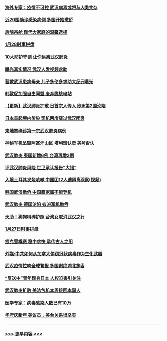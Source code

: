 #### [海外专家：疫情不可控 武汉病毒或将与人类共存](../pages/prog202/a102763237.md?t=01291011) 
#### [近20国确诊感染病例 多国开始撤侨](../pages/prog202/a102763020.md?t=01291011) 
#### [后院吊舱 现代大家庭的温馨选择](../pages/prog202/a102763229.md?t=01291011) 
#### [1月28时事拼盘](../pages/prog202/a102763181.md?t=01291011) 
#### [10大防护守则 让你远离武汉肺炎](../pages/prog202/a102763170.md?t=01291011) 
#### [曝光真实情况 武汉人发视频求助](../pages/prog202/a102763038.md?t=01291011) 
#### [营救武汉患病母亲 儿子多伦多求助大纪元曝光](../pages/prog202/a102763011.md?t=01291011) 
#### [韩敦促加强自由同盟 废弃脱核电站](../pages/prog202/a102762970.md?t=01291011) 
#### [【更新】武汉肺炎扩散 日首宗人传人 欧洲第2国沦陷](../pages/prog202/a102758911.md?t=01291011) 
#### [日本首起境内传染 司机两度载过武汉团客](../pages/prog202/a102762841.md?t=01291011) 
#### [柬埔寨确诊第一宗武汉肺炎病例](../pages/prog202/a102762839.md?t=01291011) 
#### [神秘军机坠毁阿富汗山区 塔利班认责 美阿否认](../pages/prog202/a102762735.md?t=01291011) 
#### [武汉肺炎 泰国新增6例 台湾再增2例](../pages/prog202/a102762716.md?t=01291011) 
#### [评武汉肺炎风险 世卫承认报告“大错”](../pages/prog202/a102762567.md?t=01291011) 
#### [入境土耳其发烧咳嗽 中国团12人遭隔离观察(视频)](../pages/prog202/a102762590.md?t=01291011) 
#### [韩国武汉撤侨 中国籍家属不能登机](../pages/prog202/a102762555.md?t=01291011) 
#### [武汉肺炎 德国沦陷 拟派军机撤侨](../pages/prog202/a102762523.md?t=01291011) 
#### [天助！狗狗啃碎护照 台湾女取消武汉之行](../pages/prog202/a102762367.md?t=01291011) 
#### [1月27日时事拼盘](../pages/prog202/a102762358.md?t=01291011) 
#### [捷克雪橇赛 稳中求快 承传古人之用](../pages/prog202/a102762328.md?t=01291011) 
#### [外媒:中共如何从加拿大偷窃冠状病毒作为生化武器](../pages/prog202/a102762266.md?t=01291011) 
#### [武汉疫情拉响全球警报 多国谢绝湖北旅客](../pages/prog202/a102762158.md?t=01291011) 
#### [“反送中”青年现身日本 人权迫害引关注](../pages/prog202/a102762167.md?t=01291011) 
#### [武汉肺炎扩散 美法包机本周接回本国人](../pages/prog202/a102762156.md?t=01291011) 
#### [医学专家：病毒感染人数已有10万](../pages/prog202/a102762149.md?t=01291011) 
#### [华府庆新年  美议员﹕美台关系很坚实](../pages/prog202/a102761978.md?t=01291011) 

----
#### [ >>> 更早内容 <<< ](../indexes/prog202-earlier.md)
